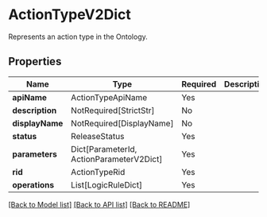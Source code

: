 # ActionTypeV2Dict

Represents an action type in the Ontology.

## Properties
| Name | Type | Required | Description |
| ------------ | ------------- | ------------- | ------------- |
**apiName** | ActionTypeApiName | Yes |  |
**description** | NotRequired[StrictStr] | No |  |
**displayName** | NotRequired[DisplayName] | No |  |
**status** | ReleaseStatus | Yes |  |
**parameters** | Dict[ParameterId, ActionParameterV2Dict] | Yes |  |
**rid** | ActionTypeRid | Yes |  |
**operations** | List[LogicRuleDict] | Yes |  |


[[Back to Model list]](../../../../README.md#models-v2-link) [[Back to API list]](../../../../README.md#apis-v2-link) [[Back to README]](../../../../README.md)
